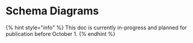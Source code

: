 # Schema Diagrams

{% hint style="info" %} This doc is currently in-progress and planned for publication before October 1. {% endhint %}

